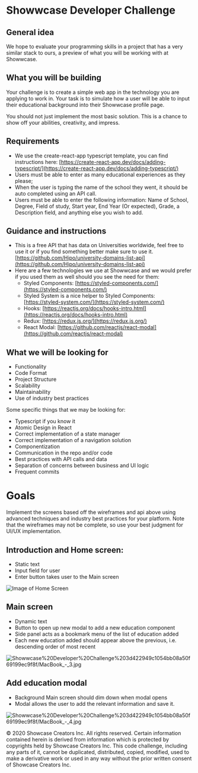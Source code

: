 # Showwcase Developer Challenge

## General idea

We hope to evaluate your programming skills in a project that has a very similar stack to ours, a preview of what you will be working with at Showwcase. 

## What you will be building

Your challenge is to create a simple web app in the technology you are applying to work in. Your task is to simulate how a user will be able to input their educational background into their Showwcase profile page. 

You should not just implement the most basic solution. This is a chance to show off your abilities, creativity, and impress.

## Requirements

- We use the create-react-app typescript template, you can find instructions here:
[https://create-react-app.dev/docs/adding-typescript/](https://create-react-app.dev/docs/adding-typescript/)
- Users must be able to enter as many educational experiences as they please;
- When the user is typing the name of the school they went, it should be auto completed using an API call.
- Users must be able to enter the following information: Name of School, Degree, Field of study, Start year, End Year (Or expected), Grade, a Description field, and anything else you wish to add.

## Guidance and instructions

- This is a free API that has data on Universities worldwide, feel free to use it or if you find something better make sure to use it. 
[https://github.com/Hipo/university-domains-list-api](https://github.com/Hipo/university-domains-list-api)
- Here are a few technologies we use at Showwcase and we would prefer if you used them as well should you see the need for them:
    - Styled Components: [https://styled-components.com/](https://styled-components.com/)
    - Styled System is a nice helper to Styled Components: [https://styled-system.com/](https://styled-system.com/)
    - Hooks: [https://reactjs.org/docs/hooks-intro.html](https://reactjs.org/docs/hooks-intro.html)
    - Redux: [https://redux.js.org/](https://redux.js.org/)
    - React Modal: [https://github.com/reactjs/react-modal](https://github.com/reactjs/react-modal)

## What we will be looking for

- Functionality
- Code Format
- Project Structure
- Scalability
- Maintainability
- Use of industry best practices

Some specific things that we may be looking for:

- Typescript if you know it
- Atomic Design in React
- Correct implementation of a state manager
- Correct implementation of a navigation solution
- Componentization
- Communication in the repo and/or code
- Best practices with API calls and data
- Separation of concerns between business and UI logic
- Frequent commits

# Goals

Implement the screens based off the wireframes and api above using advanced techniques and industry best practices for your platform. Note that the wireframes may not be complete, so use your best judgment for UI/UX implementation. 

## Introduction and Home screen:

- Static text
- Input field for user
- Enter button takes user to the Main screen

![Image of Home Screen](https://github.com/Showwcase/Showwcase-Intern-React-Challenge/blob/master/MacBook_-_2.jpg)

## Main screen

- Dynamic text
- Button to open up new modal to add a new education component
- Side panel acts as a bookmark menu of the list of education added
- Each new education added should appear above the previous, i.e. descending order of most recent

![Showwcase%20Developer%20Challenge%203d422949c1054bb08a50f69199ec9f8f/MacBook_-_3.jpg](Showwcase%20Developer%20Challenge%203d422949c1054bb08a50f69199ec9f8f/MacBook_-_3.jpg)

## Add education modal

- Background Main screen should dim down when modal opens
- Modal allows the user to add the relevant information and save it.

![Showwcase%20Developer%20Challenge%203d422949c1054bb08a50f69199ec9f8f/MacBook_-_4.jpg](Showwcase%20Developer%20Challenge%203d422949c1054bb08a50f69199ec9f8f/MacBook_-_4.jpg)

© 2020 Showcase Creators Inc. All rights reserved. Certain information contained herein is derived from information which is protected by copyrights held by Showcase Creators Inc. This code challenge, including any parts of it, cannot be duplicated, distributed, copied, modified, used to make a derivative work or used in any way without the prior written consent of Showcase Creators Inc.
